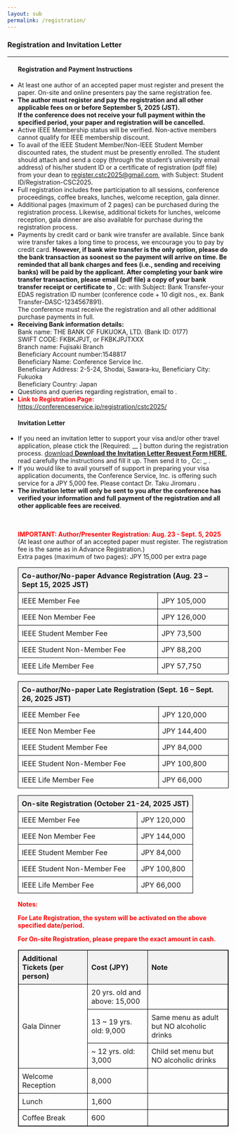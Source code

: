 ```yaml
---
layout: sub
permalink: /registration/
---
```



<style>
        table {
            width: 100%;
            border-collapse: collapse;
        }
        th, td {
            border: 1px solid black;
            padding: 8px;
            text-align: left;
        }
        th {
            background-color: #f2f2f2;
        }
        .important {
            color: red;
            font-weight: bold;
        }
        .highlight {
            background-color: yellow;
        }
    </style>

<h3>Registration and Invitation Letter</h3>
<hr/>
<ul>
<h4>Registration and Payment Instructions</h4>
<li> At least one author of an accepted paper must register and present the paper. On-site and online presenters pay the same registration fee.</li>
<li> <b>The author must register and pay the registration and all other applicable fees on or before September 5, 2025 (JST). <br>If the conference does not receive your full payment within the specified period, your paper and registration will be cancelled.</b> </li>
<li> Active IEEE Membership status will be verified. Non-active members cannot qualify for IEEE membership discount. </li>
<li> To avail of the IEEE Student Member/Non-IEEE Student Member discounted rates, the student must be presently enrolled. The student should attach and send a copy (through the student’s university email address) of his/her student ID or a certificate of registration (pdf file) from your dean to <a href="mailto:register.cstc2025@gmail.com"><u>register.cstc2025@gmail.com</u></a>, with Subject: Student ID/Registration-CSC2025. </li>
<li> Full registration includes free participation to all sessions, conference proceedings, coffee breaks, lunches, welcome reception, gala dinner. </li>
<li> Additional pages (maximum of 2 pages) can be purchased during the registration process. Likewise, additional tickets for lunches, welcome reception, gala dinner are also available for purchase during the registration process.</li>
<li> Payments by credit card or bank wire transfer are available. Since bank wire transfer takes a long time to process, we encourage you to pay by credit card. <b>However, if bank wire transfer is the only option, please do the bank transaction as soonest so the payment will arrive on time. Be reminded that all bank charges and fees (i.e., sending and receiving banks) will be paid by the applicant. After completing your bank wire transfer transaction, please email (pdf file) a copy of your bank transfer receipt or certificate to </b> <a href="mailto:cstc@conferenceservice.jp"><u><cstc@conferenceservice.jp></u></a>, Cc: <a href="mailto:register.cstc2025@gmail.com"><u><register.cstc2025@gmail.com></u></a> with Subject: Bank Transfer-your EDAS registration ID number (conference code + 10 digit nos., ex. Bank Transfer-DASC-1234567891). <br>The conference must receive the registration and all other additional purchase payments in full. </li>
<li> 
<b>Receiving Bank information details:</b><br>
Bank name: THE BANK OF FUKUOKA, LTD. (Bank ID: 0177)<br>
SWIFT CODE: FKBKJPJT, or FKBKJPJTXXX<br>
Branch name: Fujisaki Branch<br>
Beneficiary Account number:1548817<br>
Beneficiary Name: Conference Service Inc.<br>
Beneficiary Address: 2-5-24, Shodai, Sawara-ku, Beneficiary City: Fukuoka<br>
Beneficiary Country: Japan<br>
</li>

<li> Questions and queries regarding registration, email to <a href="mailto:register.cstc2025@gmail.com"><u><register.cstc2025@gmail.com></u></a>.</li>

<li><span class="important">Link to Registration Page:</span> <a href="https://conferenceservice.jp/registration/cstc2025/"> <u>https://conferenceservice.jp/registration/cstc2025/</u> </a></li>

<h4>Invitation Letter</h4>
<li>If you need an invitation letter to support your visa and/or other travel application, please ctick the [Required: __ ] button during the registration process. <a href="/2025/assets/files/REQUEST-FORM-Invitation Letter-CyberScienceCongress_2025.docx"> download </a> <u><b>Download the Invitation Letter Request Form HERE</b></u></a>, read carefully the instructions and fill it up. Then send it to <a href="mailto:cstc@conferenceservice.jp"><u><cstc@conferenceservice.jp></u></a>, Cc: <a href="mailto:loc.cstc2025@gmail.com"><u><loc.cstc2025@gmail.com>,</u></a>, <a href="mailto:register.cstc2025@gmail.com"><u><register.cstc2025@gmail.com></u></a>.</li>
<li>If you would like to avail yourself of support in preparing your visa application documents, the Conference Service, Inc. is offering such service for a JPY 5,000 fee. Please contact Dr. Taku Jiromaru <a href="mailto:cstc@conferenceservice.jp"><u><cstc@conferenceservice.jp></u></a>.</li>
<li><b>The invitation letter will only be sent to you after the conference has verified your information and full payment of the registration and all other applicable fees are received</b>.</li>

<br>
<br>
 <p><span class="important">IMPORTANT: Author/Presenter Registration: Aug. 23 - Sept. 5, 2025</span> (At least one author of an accepted paper must register. The registration fee is the same as in Advance Registration.) <br>Extra pages (maximum of two pages): JPY 15,000 per extra page <br>
    <table>
        <tr>
            <th colspan="2">Co-author/No-paper Advance Registration (Aug. 23 – Sept 15, 2025 JST)</th>
        </tr>
        <tr>
            <td>IEEE Member Fee</td>
            <td>JPY 105,000</td>
        </tr>
        <tr>
            <td>IEEE Non Member Fee</td>
            <td>JPY 126,000</td>
        </tr>
        <tr>
            <td>IEEE Student Member Fee</td>
            <td>JPY 73,500</td>
        </tr>
        <tr>
            <td>IEEE Student Non-Member Fee</td>
            <td>JPY 88,200</td>
        </tr>
        <tr>
            <td>IEEE Life Member Fee</td>
            <td>JPY 57,750</td>
        </tr>
    </table>
<table>
        <tr>
            <th colspan="2">Co-author/No-paper Late Registration (Sept. 16 – Sept. 26, 2025 JST)</th>
        </tr>
        <tr>
            <td>IEEE Member Fee</td>
            <td>JPY 120,000</td>
        </tr>
        <tr>
            <td>IEEE Non Member Fee</td>
            <td>JPY 144,400</td>
        </tr>
        <tr>
            <td>IEEE Student Member Fee</td>
            <td>JPY 84,000</td>
        </tr>
        <tr>
            <td>IEEE Student Non-Member Fee</td>
            <td>JPY 100,800</td>
        </tr>
        <tr>
            <td>IEEE Life Member Fee</td>
            <td>JPY 66,000</td>
        </tr>
    </table>
<table>
        <tr>
            <th colspan="2">On-site Registration (October 21-24, 2025 JST)</th>
        </tr>
        <tr>
            <td>IEEE Member Fee</td>
            <td>JPY 120,000</td>
        </tr>
        <tr>
            <td>IEEE Non Member Fee</td>
            <td>JPY 144,000</td>
        </tr>
        <tr>
            <td>IEEE Student Member Fee</td>
            <td>JPY 84,000</td>
        </tr>
        <tr>
            <td>IEEE Student Non-Member Fee</td>
            <td>JPY 100,800</td>
        </tr>
        <tr>
            <td>IEEE Life Member Fee</td>
            <td>JPY 66,000</td>
        </tr>
    </table>
<p class="important">Notes:</p>
<p class="important">For Late Registration, the system will be activated on the above specified date/period.</p>
<p class="important">For On-site Registration, please prepare the exact amount in cash.</p>

<table border="1" cellspacing="0" cellpadding="5" style="border-collapse: collapse; text-align: left;">
  <tr style="background-color:#f2f2f2;">
    <th>Additional Tickets (per person)</th>
    <th>Cost (JPY)</th>
    <th>Note</th>
  </tr>
  <tr>
    <td rowspan="3">Gala Dinner</td>
    <td>20 yrs. old and above: 15,000</td>
    <td></td>
  </tr>
  <tr>
    <td>13 ~ 19 yrs. old: 9,000</td>
    <td>Same menu as adult but NO alcoholic drinks</td>
  </tr>
  <tr>
    <td>~ 12 yrs. old: 3,000</td>
    <td>Child set menu but NO alcoholic drinks</td>
  </tr>
  <tr>
    <td>Welcome Reception</td>
    <td>8,000</td>
    <td></td>
  </tr>
  <tr>
    <td>Lunch</td>
    <td>1,600</td>
    <td></td>
  </tr>
  <tr>
    <td>Coffee Break</td>
    <td>600</td>
    <td></td>
  </tr>
</table>

